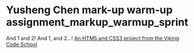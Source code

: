 Yusheng Chen 
mark-up warm-up
assignment_markup_warmup_sprint
===============================

And 1 and 2!  And 1, and 2...!
[An HTM5 and CSS3 project from the Viking Code School](http://www.vikingcodeschool.com)
